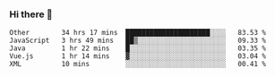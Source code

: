 ### Hi there 👋

<!--
**Hundeklemmen/Hundeklemmen** is a ✨ _special_ ✨ repository because its `README.md` (this file) appears on your GitHub profile.

Here are some ideas to get you started:

- 🔭 I’m currently working on ...
- 🌱 I’m currently learning ...
- 👯 I’m looking to collaborate on ...
- 🤔 I’m looking for help with ...
- 💬 Ask me about ...
- 📫 How to reach me: ...
- 😄 Pronouns: ...
- ⚡ Fun fact: ...
-->
<!--START_SECTION:waka-->
```text
Other        34 hrs 17 mins  █████████████████████░░░░   83.53 % 
JavaScript   3 hrs 49 mins   ██▒░░░░░░░░░░░░░░░░░░░░░░   09.33 % 
Java         1 hr 22 mins    █░░░░░░░░░░░░░░░░░░░░░░░░   03.35 % 
Vue.js       1 hr 14 mins    ▓░░░░░░░░░░░░░░░░░░░░░░░░   03.04 % 
XML          10 mins         ░░░░░░░░░░░░░░░░░░░░░░░░░   00.41 % 
```
<!--END_SECTION:waka-->
